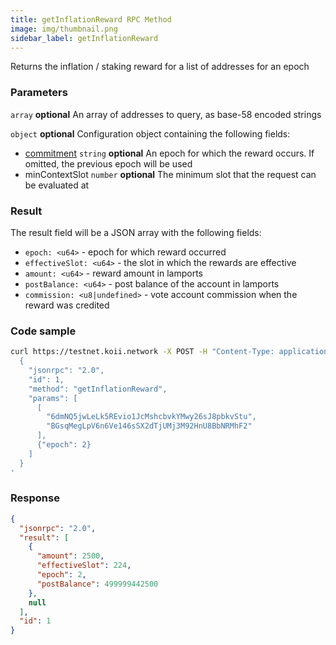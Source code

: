 ```yaml
---
title: getInflationReward RPC Method
image: img/thumbnail.png
sidebar_label: getInflationReward
---
```


Returns the inflation / staking reward for a list of addresses for an epoch

### Parameters
`array` **optional**
An array of addresses to query, as base-58 encoded strings

`object` **optional**
Configuration object containing the following fields:
- [commitment](/develop/rpcapi/intro#configuring-state-commitment) `string` **optional**
  An epoch for which the reward occurs. If omitted, the previous epoch will be used
- minContextSlot `number` **optional**
  The minimum slot that the request can be evaluated at

### Result

The result field will be a JSON array with the following fields:

*   `epoch: <u64>` - epoch for which reward occurred
*   `effectiveSlot: <u64>` - the slot in which the rewards are effective
*   `amount: <u64>` - reward amount in lamports
*   `postBalance: <u64>` - post balance of the account in lamports
*   `commission: <u8|undefined>` - vote account commission when the reward was credited

### Code sample

```bash
curl https://testnet.koii.network -X POST -H "Content-Type: application/json" -d '
  {
    "jsonrpc": "2.0",
    "id": 1,
    "method": "getInflationReward",
    "params": [
      [
        "6dmNQ5jwLeLk5REvio1JcMshcbvkYMwy26sJ8pbkvStu",
        "BGsqMegLpV6n6Ve146sSX2dTjUMj3M92HnU8BbNRMhF2"
      ],
      {"epoch": 2}
    ]
  }
'
```


### Response

```json
{
  "jsonrpc": "2.0",
  "result": [
    {
      "amount": 2500,
      "effectiveSlot": 224,
      "epoch": 2,
      "postBalance": 499999442500
    },
    null
  ],
  "id": 1
}
```
